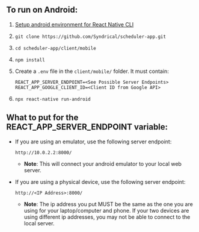 ## To run on Android:

1. [Setup android environment for React Native CLI](https://facebook.github.io/react-native/docs/getting-started) 
2. `git clone https://github.com/Syndrical/scheduler-app.git`
3. `cd scheduler-app/client/mobile`
4. `npm install`
5. Create a `.env` file in the `client/mobile/` folder.  It must contain:

    ```
    REACT_APP_SERVER_ENDPOINT=<See Possible Server Endpoints>
    REACT_APP_GOOGLE_CLIENT_ID=<Client ID from Google API>
    ```
    
6. `npx react-native run-android`

## What to put for the REACT_APP_SERVER_ENDPOINT variable:
* If you are using an emulator, use the following server endpoint:

  `http://10.0.2.2:8000/`
  
  * **Note**: This will connect your android emulator to your local web server.
 
* If you are using a physical device, use the following server endpoint:

  `http://<IP Address>:8000/`
  
  * **Note**:  The ip address you put MUST be the same as the one you are using for your laptop/computer and phone.  If your two devices are using different ip addresses, you may not be able to connect to the local server.  
